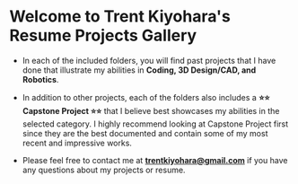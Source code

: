 # Welcome to Trent Kiyohara's Resume Projects Gallery
- In each of the included folders, you will find past projects that I have done that illustrate my abilities in **Coding, 3D Design/CAD, and Robotics**.

- In addition to other projects, each of the folders also includes a **⭐⭐ Capstone Project ⭐⭐** that I believe best showcases my abilities in the selected category.
 I highly recommend looking at Capstone Project first since they are the best documented and contain some of my most recent and impressive works.
 
- Please feel free to contact me at **trentkiyohara@gmail.com** if you have any questions about my projects or resume.
